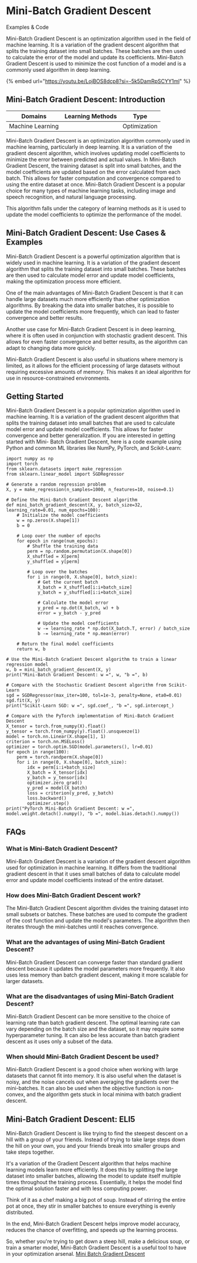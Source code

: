 # Mini-Batch Gradient Descent

Examples & Code

Mini-Batch Gradient Descent is an optimization algorithm used in the field of machine learning. It is a variation of the gradient descent algorithm that splits the training dataset into small batches. These batches are then used to calculate the error of the model and update its coefficients. Mini-Batch Gradient Descent is used to minimize the cost function of a model and is a commonly used algorithm in deep learning.

{% embed url="https://youtu.be/LojBOS8dcp8?si=-5k5DamRpSCYY1ml" %}

## Mini-Batch Gradient Descent: Introduction

| Domains          | Learning Methods | Type         |
| ---------------- | ---------------- | ------------ |
| Machine Learning |                  | Optimization |

Mini-Batch Gradient Descent is an optimization algorithm commonly used in machine learning, particularly in deep learning. It is a variation of the gradient descent algorithm, which involves updating model coefficients to minimize the error between predicted and actual values. In Mini-Batch Gradient Descent, the training dataset is split into small batches, and the model coefficients are updated based on the error calculated from each batch. This allows for faster computation and convergence compared to using the entire dataset at once. Mini-Batch Gradient Descent is a popular choice for many types of machine learning tasks, including image and speech recognition, and natural language processing.

This algorithm falls under the category of learning methods as it is used to update the model coefficients to optimize the performance of the model.

## Mini-Batch Gradient Descent: Use Cases & Examples

Mini-Batch Gradient Descent is a powerful optimization algorithm that is widely used in machine learning. It is a variation of the gradient descent algorithm that splits the training dataset into small batches. These batches are then used to calculate model error and update model coefficients, making the optimization process more efficient.

One of the main advantages of Mini-Batch Gradient Descent is that it can handle large datasets much more efficiently than other optimization algorithms. By breaking the data into smaller batches, it is possible to update the model coefficients more frequently, which can lead to faster convergence and better results.

Another use case for Mini-Batch Gradient Descent is in deep learning, where it is often used in conjunction with stochastic gradient descent. This allows for even faster convergence and better results, as the algorithm can adapt to changing data more quickly.

Mini-Batch Gradient Descent is also useful in situations where memory is limited, as it allows for the efficient processing of large datasets without requiring excessive amounts of memory. This makes it an ideal algorithm for use in resource-constrained environments.

## Getting Started

Mini-Batch Gradient Descent is a popular optimization algorithm used in machine learning. It is a variation of the gradient descent algorithm that splits the training dataset into small batches that are used to calculate model error and update model coefficients. This allows for faster convergence and better generalization. If you are interested in getting started with Mini- Batch Gradient Descent, here is a code example using Python and common ML libraries like NumPy, PyTorch, and Scikit-Learn:

```
import numpy as np
import torch
from sklearn.datasets import make_regression
from sklearn.linear_model import SGDRegressor

# Generate a random regression problem
X, y = make_regression(n_samples=1000, n_features=10, noise=0.1)

# Define the Mini-Batch Gradient Descent algorithm
def mini_batch_gradient_descent(X, y, batch_size=32, learning_rate=0.01, num_epochs=100):
    # Initialize the model coefficients
    w = np.zeros(X.shape[1])
    b = 0
    
    # Loop over the number of epochs
    for epoch in range(num_epochs):
        # Shuffle the training data
        perm = np.random.permutation(X.shape[0])
        X_shuffled = X[perm]
        y_shuffled = y[perm]
        
        # Loop over the batches
        for i in range(0, X.shape[0], batch_size):
            # Get the current batch
            X_batch = X_shuffled[i:i+batch_size]
            y_batch = y_shuffled[i:i+batch_size]
            
            # Calculate the model error
            y_pred = np.dot(X_batch, w) + b
            error = y_batch - y_pred
            
            # Update the model coefficients
            w -= learning_rate * np.dot(X_batch.T, error) / batch_size
            b -= learning_rate * np.mean(error)
    
    # Return the final model coefficients
    return w, b

# Use the Mini-Batch Gradient Descent algorithm to train a linear regression model
w, b = mini_batch_gradient_descent(X, y)
print("Mini-Batch Gradient Descent: w =", w, "b =", b)

# Compare with the Stochastic Gradient Descent algorithm from Scikit-Learn
sgd = SGDRegressor(max_iter=100, tol=1e-3, penalty=None, eta0=0.01)
sgd.fit(X, y)
print("Scikit-Learn SGD: w =", sgd.coef_, "b =", sgd.intercept_)

# Compare with the PyTorch implementation of Mini-Batch Gradient Descent
X_tensor = torch.from_numpy(X).float()
y_tensor = torch.from_numpy(y).float().unsqueeze(1)
model = torch.nn.Linear(X.shape[1], 1)
criterion = torch.nn.MSELoss()
optimizer = torch.optim.SGD(model.parameters(), lr=0.01)
for epoch in range(100):
    perm = torch.randperm(X.shape[0])
    for i in range(0, X.shape[0], batch_size):
        idx = perm[i:i+batch_size]
        X_batch = X_tensor[idx]
        y_batch = y_tensor[idx]
        optimizer.zero_grad()
        y_pred = model(X_batch)
        loss = criterion(y_pred, y_batch)
        loss.backward()
        optimizer.step()
print("PyTorch Mini-Batch Gradient Descent: w =", model.weight.detach().numpy(), "b =", model.bias.detach().numpy())

```

## FAQs

### What is Mini-Batch Gradient Descent?

Mini-Batch Gradient Descent is a variation of the gradient descent algorithm used for optimization in machine learning. It differs from the traditional gradient descent in that it uses small batches of data to calculate model error and update model coefficients instead of the entire dataset.

### How does Mini-Batch Gradient Descent work?

The Mini-Batch Gradient Descent algorithm divides the training dataset into small subsets or batches. These batches are used to compute the gradient of the cost function and update the model's parameters. The algorithm then iterates through the mini-batches until it reaches convergence.

### What are the advantages of using Mini-Batch Gradient Descent?

Mini-Batch Gradient Descent can converge faster than standard gradient descent because it updates the model parameters more frequently. It also uses less memory than batch gradient descent, making it more scalable for larger datasets.

### What are the disadvantages of using Mini-Batch Gradient Descent?

Mini-Batch Gradient Descent can be more sensitive to the choice of learning rate than batch gradient descent. The optimal learning rate can vary depending on the batch size and the dataset, so it may require some hyperparameter tuning. It can also be less accurate than batch gradient descent as it uses only a subset of the data.

### When should Mini-Batch Gradient Descent be used?

Mini-Batch Gradient Descent is a good choice when working with large datasets that cannot fit into memory. It is also useful when the dataset is noisy, and the noise cancels out when averaging the gradients over the mini-batches. It can also be used when the objective function is non-convex, and the algorithm gets stuck in local minima with batch gradient descent.

## Mini-Batch Gradient Descent: ELI5

Mini-Batch Gradient Descent is like trying to find the steepest descent on a hill with a group of your friends. Instead of trying to take large steps down the hill on your own, you and your friends break into smaller groups and take steps together.

It's a variation of the Gradient Descent algorithm that helps machine learning models learn more efficiently. It does this by splitting the large dataset into smaller batches, allowing the model to update itself multiple times throughout the training process. Essentially, it helps the model find the optimal solution faster and with less computing power.

Think of it as a chef making a big pot of soup. Instead of stirring the entire pot at once, they stir in smaller batches to ensure everything is evenly distributed.

In the end, Mini-Batch Gradient Descent helps improve model accuracy, reduces the chance of overfitting, and speeds up the learning process.

So, whether you're trying to get down a steep hill, make a delicious soup, or train a smarter model, Mini-Batch Gradient Descent is a useful tool to have in your optimization arsenal. [Mini Batch Gradient Descent](https://serp.ai/mini-batch-gradient-descent/)
